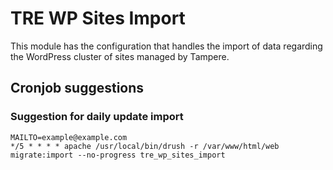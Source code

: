 TRE WP Sites Import
===================

This module has the configuration that handles the import of data regarding the WordPress cluster of sites managed by Tampere.

## Cronjob suggestions

### Suggestion for daily update import

```
MAILTO=example@example.com
*/5 * * * * apache /usr/local/bin/drush -r /var/www/html/web migrate:import --no-progress tre_wp_sites_import
```

